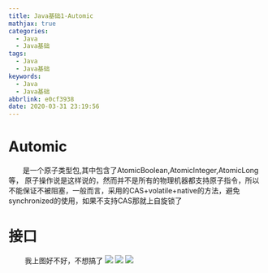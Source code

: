 ```yaml
---
title: Java基础1-Automic
mathjax: true
categories:
  - Java
  - Java基础
tags:
  - Java
  - Java基础
keywords:
  - Java
  - Java基础
abbrlink: e0cf3938
date: 2020-03-31 23:19:56
---
```


# Automic 
&emsp;&emsp;是一个原子类型包,其中包含了AtomicBoolean,AtomicInteger,AtomicLong等， 原子操作说是这样说的，然而并不是所有的物理机器都支持原子指令，所以不能保证不被阻塞，一般而言，采用的CAS+volatile+native的方法，避免synchronized的使用，如果不支持CAS那就上自旋锁了

# 接口
&emsp;&emsp; 我上图好不好，不想搞了
![](/images/Automic/type.png)
![](/images/Automic/Boolean.png)
![](/images/Automic/Integer.png)

